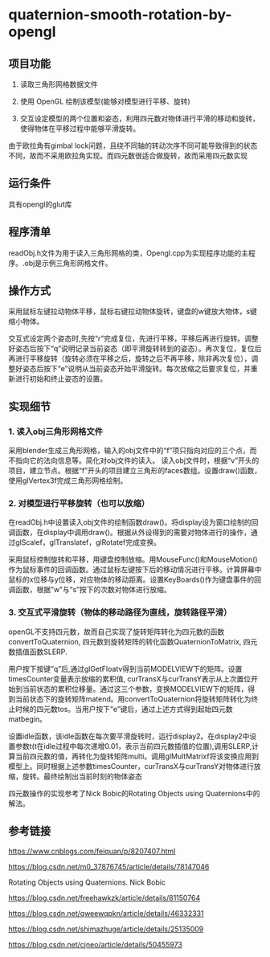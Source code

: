 # quaternion-smooth-rotation-by-opengl
## 项目功能
1.	读取三角形网格数据文件

2.	使用 OpenGL 绘制该模型(能够对模型进行平移、旋转)

3.	交互设定模型的两个位置和姿态，利用四元数对物体进行平滑的移动和旋转，使得物体在平移过程中能够平滑旋转。

由于欧拉角有gimbal lock问题，且绕不同轴的转动次序不同可能导致得到的状态不同，故而不采用欧拉角实现。而四元数很适合做旋转，故而采用四元数实现
## 运行条件
具有opengl的glut库
## 程序清单
readObj.h文件为用于读入三角形网格的类，Opengl.cpp为实现程序功能的主程序。.obj是示例三角形网格文件。
## 操作方式
采用鼠标左键拉动物体平移，鼠标右键拉动物体旋转，键盘的w键放大物体，s键缩小物体。

交互式设定两个姿态时,先按“r”完成复位，先进行平移，平移后再进行旋转。调整好姿态后按下“q”说明记录当前姿态（即平滑旋转转到的姿态）。再次复位，复位后再进行平移旋转（旋转必须在平移之后，旋转之后不再平移，除非再次复位），调整好姿态后按下“e”说明从当前姿态开始平滑旋转。每次放缩之后要求复位，并重新进行初始和终止姿态的设置。
## 实现细节
### 1. 读入obj三角形网格文件
采用blender生成三角形网格，输入的obj文件中的“f”项只指向对应的三个点，而不指向它的法向信息等。简化对obj文件的读入。
读入obj文件时，根据“v”开头的项目，建立节点。根据“f”开头的项目建立三角形的faces数组。设置draw()函数，使用glVertex3f完成三角形网格绘制。
### 2.	对模型进行平移旋转（也可以放缩）
在readObj.h中设置读入obj文件的绘制函数draw()。将display设为窗口绘制的回调函数，在display中调用draw()。根据从外设得到的需要对物体进行的操作，通过glScalef，glTranslatef，glRotatef完成变换。

采用鼠标控制旋转和平移，用键盘控制放缩。用MouseFunc()和MouseMotion()作为鼠标事件的回调函数。通过鼠标左键按下后的移动情况进行平移。计算屏幕中鼠标的x位移与y位移，对应物体的移动距离。设置KeyBoards()作为键盘事件的回调函数，根据”w”与“s”按下的次数对物体进行放缩。

### 3.	交互式平滑旋转（物体的移动路径为直线，旋转路径平滑）
openGL不支持四元数，故而自己实现了旋转矩阵转化为四元数的函数convertToQuaternion, 四元数到旋转矩阵的转化函数QuaternionToMatrix, 四元数插值函数SLERP.

用户按下按键”q”后,通过glGetFloatv得到当前MODELVIEW下的矩阵。设置timesCounter变量表示放缩的累积值, curTransX与curTransY表示从上次置位开始到当前状态的累积位移量。通过这三个参数，变换MODELVIEW下的矩阵，得到当前状态下的旋转矩阵matend。用convertToQuaternion将旋转矩阵转化为终止时候的四元数tos。当用户按下“e”键后，通过上述方式得到起始四元数matbegin。

设置idle函数，该idle函数在每次要平滑旋转时，运行display2。在display2中设置参数t(t在idle过程中每次递增0.01，表示当前四元数插值的位置),调用SLERP,计算当前四元数的值，再转化为旋转矩阵multi。调用glMultMatrixf将该变换应用到模型上。同时根据上述参数timesCounter，curTransX与curTransY对物体进行放缩，旋转。最终绘制出当前时刻的物体姿态

四元数操作的实现参考了Nick Bobic的Rotating Objects using Quaternions中的解法。

## 参考链接
https://www.cnblogs.com/feiquan/p/8207407.html

https://blog.csdn.net/m0_37876745/article/details/78147046

Rotating Objects using Quaternions. Nick Bobic

https://blog.csdn.net/freehawkzk/article/details/81150764

https://blog.csdn.net/qweewqpkn/article/details/46332331

https://blog.csdn.net/shimazhuge/article/details/25135009

https://blog.csdn.net/cjneo/article/details/50455973
